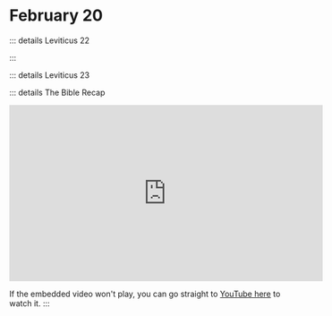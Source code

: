 # February 20

::: details Leviticus 22
<!--@include: @/bible/translations/bsb/03_lev/019.md-->
:::

::: details Leviticus 23
<!--@include: @/bible/translations/bsb/03_lev/020.md-->

::: details The Bible Recap
<iframe width="560" height="315" src="https://www.youtube.com/embed/JxWVCOFE3zM?si=bCvT1mRETpIu9-sn" title="YouTube video player" frameborder="0" allow="accelerometer; autoplay; clipboard-write; encrypted-media; gyroscope; picture-in-picture; web-share" referrerpolicy="strict-origin-when-cross-origin" allowfullscreen></iframe>

If the embedded video won't play, you can go straight to [YouTube here](https://youtu.be/JxWVCOFE3zM?si=bCvT1mRETpIu9-sn) to watch it.
:::